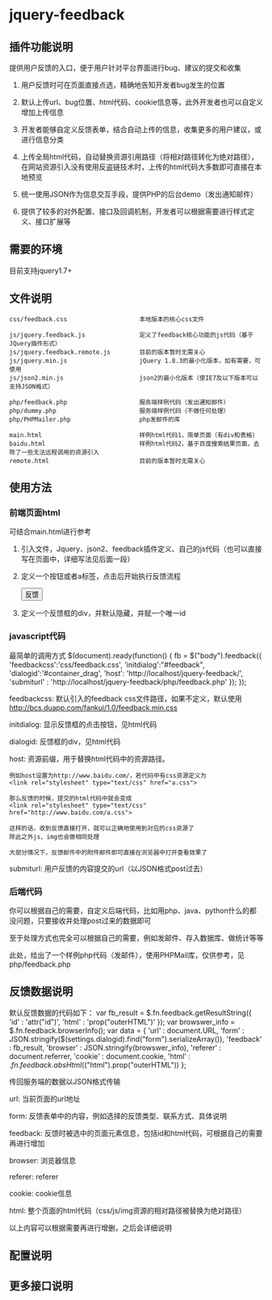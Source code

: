 jquery-feedback
===============

插件功能说明
-----
提供用户反馈的入口，便于用户针对平台界面进行bug、建议的提交和收集

1. 用户反馈时可在页面直接点选，精确地告知开发者bug发生的位置

2. 默认上传url、bug位置、html代码、cookie信息等，此外开发者也可以自定义增加上传信息

3. 开发者能够自定义反馈表单，结合自动上传的信息，收集更多的用户建议，或进行信息分类

4. 上传全局html代码，自动替换资源引用路径（将相对路径转化为绝对路径），在网站资源引入没有使用反盗链技术时，上传的html代码大多数即可直接在本地预览

5. 统一使用JSON作为信息交互手段，提供PHP的后台demo（发出通知邮件）

6. 提供了较多的对外配置、接口及回调机制，开发者可以根据需要进行样式定义、接口扩展等

需要的环境
-----
目前支持jquery1.7+

文件说明
-----
	css/feedback.css					本地版本的核心css文件

	js/jquery.feedback.js				定义了feedback核心功能的js代码（基于JQuery插件形式）
	js/jquery.feedback.remote.js		目前的版本暂时无需关心
	js/jquery.min.js					jQuery 1.8.3的最小化版本，如有需要，可使用
	js/json2.min.js						json2的最小化版本（使IE7及以下版本可以支持JSON格式）

	php/feedback.php					服务端样例代码（发出通知邮件）
	php/dummy.php						服务端样例代码（不做任何处理）
	php/PHPMailer.php					php发邮件的库

	main.html							样例html代码1，简单页面（有div和表格）
	baidu.html							样例html代码2，基于百度搜索结果页面，去除了一些无法远程调用的资源引入
	remote.html							目前的版本暂时无需关心

使用方法
-----
### 前端页面html
可结合main.html进行参考

1. 引入文件，Jquery、json2、feedback插件定义、自己的js代码（也可以直接写在页面中，详细写法见后面一段）

	<script type="text/javascript" src="js/jquery.min.js"></script>
	<!--[if lte IE 7]>
	<script type="text/javascript" src="js/json2.min.js"></script>
	<![endif]-->
	<script type="text/javascript" src="js/jquery.feedback.js"></script>
	<script type="text/javascript" src="demo/demo.js"></script>	

2. 定义一个按钮或者a标签，点击后开始执行反馈流程

	<button id="feedback">反馈</button>
		
3. 定义一个反馈框的div，并默认隐藏，并赋一个唯一id

	<div id="container_drag" style="display:none;">
	</div>

### javascript代码
最简单的调用方式
		$(document).ready(function() {
			fb = $("body").feedback({
				'feedbackcss':'css/feedback.css',
				'initdialog':"#feedback",
				'dialogid':'#container_drag',
				'host': 'http://localhost/jquery-feedback/',
				'submiturl'	: 'http://localhost/jquery-feedback/php/feedback.php'
			});
		});
	
feedbackcss: 默认引入的feedback css文件路径，如果不定义，默认使用 http://bcs.duapp.com/fankui/1.0/feedback.min.css

initdialog: 显示反馈框的点击按钮，见html代码

dialogid: 反馈框的div，见html代码

host: 资源前缀，用于替换html代码中的资源路径。

	例如host设置为http://www.baidu.com/，若代码中有css资源定义为
	<link rel="stylesheet" type="text/css" href="a.css">
	
	那么反馈的时候，提交的html代码中就会变成	
	<link rel="stylesheet" type="text/css" href="http://www.baidu.com/a.css">
	
	这样的话，收到反馈直接打开，就可以正确地使用到对应的css资源了
	除此之外js、img也会做相同处理
	
	大部分情况下，反馈邮件中的附件邮件即可直接在浏览器中打开查看效果了
	
submiturl: 用户反馈的内容提交的url（以JSON格式post过去）

### 后端代码
你可以根据自己的需要，自定义后端代码，比如用php、java、python什么的都没问题，只要接收并处理post过来的数据即可

至于处理方式也完全可以根据自己的需要，例如发邮件、存入数据库、做统计等等

此处，给出了一个样例php代码（发邮件），使用PHPMail库，仅供参考，见php/feedback.php

反馈数据说明
-----
默认反馈数据的代码如下：
	var fb_result = $.fn.feedback.getResultString({
		'id'	: 'attr("id")',
		'html'	: 'prop("outerHTML")'
	});
	var browswer_info = $.fn.feedback.browserInfo();
	var data = {
		'url'		: document.URL,
		'form'		: JSON.stringify($(settings.dialogid).find("form").serializeArray()),
		'feedback'	: fb_result,
		'browser'	: JSON.stringify(browswer_info),
		'referer'	: document.referrer,
		'cookie'	: document.cookie,
		'html'		: $.fn.feedback.absHtml($("html").prop("outerHTML"))
	};
	
传回服务端的数据以JSON格式传输

url: 当前页面的url地址

form: 反馈表单中的内容，例如选择的反馈类型、联系方式、具体说明

feedback: 反馈时被选中的页面元素信息，包括id和html代码，可根据自己的需要再进行增加

browser: 浏览器信息

referer: referer

cookie: cookie信息

html: 整个页面的html代码（css/js/img资源的相对路径被替换为绝对路径）

以上内容可以根据需要再进行增删，之后会详细说明

配置说明
-----

更多接口说明
-----

